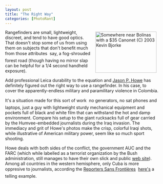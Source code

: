 ```yaml
---
layout: post
title: "The Right Way"
categories: [PhotoRant]
---
```

<a href="/photo/journal/may03o-28.html"><img src="http://www.botzilla.com/bpix/may03o-28.jpg" align="right" height=135 width=200 border=0 hspace=8 vspace=6 title="Somewhere near Bolinas with a $35 Canonet (C) 2003 Kevin Bjorke"></a>Rangefinders are small, lightweight, discreet, and tend to have good optics. That doesn't stop some of us from using them on subjects that don't benefit much from those attributes &#151; say, a fog-shrouded forest road (though having no mirror slap can be helpful for a 1/4 second handheld exposure).

Add professional Leica durability to the equation and <a href="http://www.conflictpics.com/" target="linkframe">Jason P. Howe</a> has definitely figured out the right way to use a rangefinder.  In his case, to cover the apparently-endless military and paramilitary violence in Colombia.

It's a situation made for this sort of work &#151; no generators, no sat phones and laptops, just a guy with lightweight sturdy mechanical equipment and pockets full of black and white film that can withstand the hot and damp environment. Compare his setup to the giant rucksacks full of gear carried by the Humvee-embedded journalists during the Iraq invasion. The immediacy and grit of Howe's photos make the crisp, colorful Iraqi shots, while illustrative of American military power, seem like so much sport shooting.

Howe deals with both sides of the conflict, the government AUC and the FARC (which while labelled as a terrorist organization by the Bush administration, still manages to have their own slick and public <a href="http://www.farc-ep.ch/" target="linkframe">web site</a>). Among all countries in the western hemisphere, only Cuba is more oppresive to journalists, according the <a href="http://www.rsf.org/" target="linkframe">Reporters Sans Fronti&egrave;res</a> &#151; <a href="http://www.rsf.org/article.php3?id_article=5103" target="linkframe">here's</a> a telling example.


